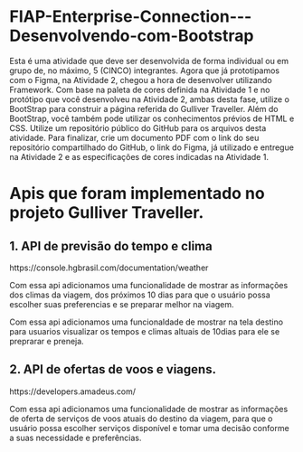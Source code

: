 # FIAP-Enterprise-Connection---Desenvolvendo-com-Bootstrap
Esta é uma atividade que deve ser desenvolvida de forma individual ou em grupo de, no máximo, 5 (CINCO) integrantes.  Agora que já prototipamos com o Figma, na Atividade 2, chegou a hora de desenvolver utilizando Framework.  Com base na paleta de cores definida na Atividade 1 e no protótipo que você desenvolveu na Atividade 2, ambas desta fase, utilize o BootStrap para construir a página referida do Gulliver Traveller. Além do BootStrap, você também pode utilizar os conhecimentos prévios de HTML e CSS.  Utilize um repositório público do GitHub para os arquivos desta atividade.  Para finalizar, crie um documento PDF com o link do seu repositório compartilhado do GitHub, o link do Figma, já utilizado e entregue na Atividade 2 e as especificações de cores indicadas na Atividade 1.


<h1>Apis que foram implementado no projeto Gulliver Traveller.</h1>

<h2>1. API de previsão do tempo e clima </h2>
<a>https://console.hgbrasil.com/documentation/weather </a>

<p>
Com essa api adicionamos uma funcionalidade de mostrar as informações dos climas da viagem, dos próximos 10 dias para que o usuário possa escolher suas preferencias e se preparar melhor na viagem.
</p>

<p>Com essa api  adicionamos uma funcionaldade de mostrar na tela destino para usuarios visualizar os tempos e climas altuais de 10dias para ele se preprarar e preneja.</p>

<h2>2. API de ofertas de voos e viagens.</h2>
<a>https://developers.amadeus.com/ </a>

<p> 
Com essa api adicionamos uma funcionalidade de mostrar as informações de oferta de serviços de voos atuais do destino da viagem, para que o usuário possa escolher serviços disponível e tomar uma decisão conforme a suas necessidade e preferências. 
</p>





